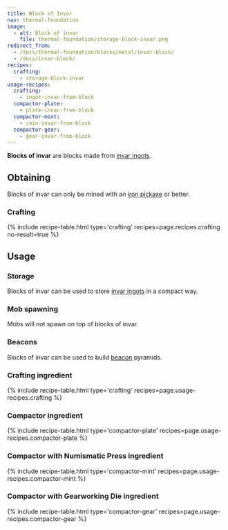 ```yaml
---
title: Block of Invar
nav: thermal-foundation
image:
  - alt: Block of invar
    file: thermal-foundation/storage-block-invar.png
redirect_from:
  - /docs/thermal-foundation/blocks/metal/invar-block/
  - /docs/invar-block/
recipes:
  crafting:
    - storage-block-invar
usage-recipes:
  crafting:
    - ingot-invar-from-block
  compactor-plate:
    - plate-invar-from-block
  compactor-mint:
    - coin-invar-from-block
  compactor-gear:
    - gear-invar-from-block
---
```


**Blocks of invar** are blocks made from [invar ingots](/docs/invar-ingot/).


Obtaining
---------

Blocks of invar can only be mined with an [iron
pickaxe](https://minecraft.gamepedia.com/Pickaxe) or better.

### Crafting
{% include recipe-table.html type='crafting' recipes=page.recipes.crafting no-result=true %}


Usage
-----

### Storage
Blocks of invar can be used to store [invar ingots](/docs/invar-ingot/) in a
compact way.

### Mob spawning
Mobs will not spawn on top of blocks of invar.

### Beacons
Blocks of invar can be used to build
[beacon](https://minecraft.gamepedia.com/Beacon) pyramids.

### Crafting ingredient
{% include recipe-table.html type='crafting' recipes=page.usage-recipes.crafting %}

### Compactor ingredient
{% include recipe-table.html type='compactor-plate' recipes=page.usage-recipes.compactor-plate %}

### Compactor with Numismatic Press ingredient
{% include recipe-table.html type='compactor-mint' recipes=page.usage-recipes.compactor-mint %}

### Compactor with Gearworking Die ingredient
{% include recipe-table.html type='compactor-gear' recipes=page.usage-recipes.compactor-gear %}
